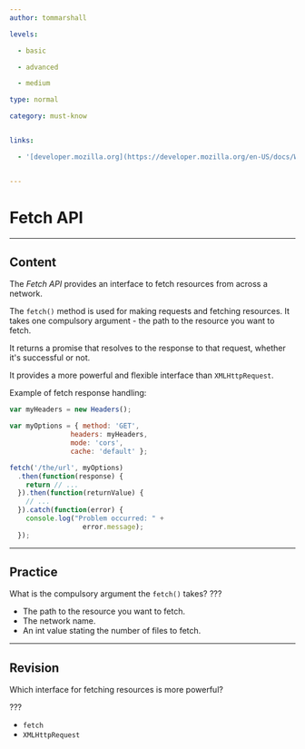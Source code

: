 ```yaml
---
author: tommarshall

levels:

  - basic

  - advanced

  - medium

type: normal

category: must-know


links:

  - '[developer.mozilla.org](https://developer.mozilla.org/en-US/docs/Web/API/Fetch_API/Using_Fetch){website}'


---
```


# Fetch API

---
## Content

The *Fetch API* provides an interface to fetch resources from across a network. 

The `fetch()` method is used for making requests and fetching resources. It takes one compulsory argument - the path to the resource you want to fetch.

 It returns a promise that resolves to the response to that request, whether it's successful or not.

It provides a more powerful and flexible interface than `XMLHttpRequest`.

Example of fetch response handling:
```javascript
var myHeaders = new Headers();

var myOptions = { method: 'GET',
               headers: myHeaders,
               mode: 'cors',
               cache: 'default' };

fetch('/the/url', myOptions)
  .then(function(response) {
    return // ... 
  }).then(function(returnValue) {
    // ...
  }).catch(function(error) {
    console.log("Problem occurred: " + 
                  error.message);
  });
```

---
## Practice

What is the compulsory argument the `fetch()` takes? ???

* The path to the resource you want to fetch.
* The network name.
* An int value stating the number of files to fetch.

---
## Revision

Which interface for fetching resources is more powerful?

???

* `fetch`
* `XMLHttpRequest`


